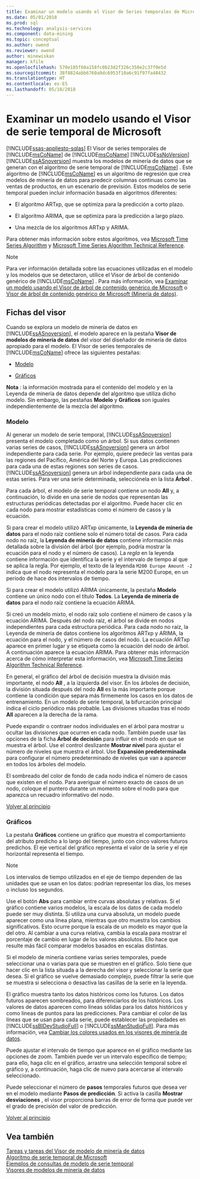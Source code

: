 ```yaml
---
title: Examinar un modelo usando el Visor de Series temporales de Microsoft | Documentos de Microsoft
ms.date: 05/01/2018
ms.prod: sql
ms.technology: analysis-services
ms.component: data-mining
ms.topic: conceptual
ms.author: owend
ms.reviewer: owend
author: minewiskan
manager: kfile
ms.openlocfilehash: 570e185f68a158fc0b23d2f326c358e2c37f0e5d
ms.sourcegitcommit: 38f8824abb6760a9dc6953f10a6c91f97fa48432
ms.translationtype: HT
ms.contentlocale: es-ES
ms.lasthandoff: 05/10/2018
---
```

# <a name="browse-a-model-using-the-microsoft-time-series-viewer"></a>Examinar un modelo usando el Visor de serie temporal de Microsoft
[!INCLUDE[ssas-appliesto-sqlas](../../includes/ssas-appliesto-sqlas.md)]
  El Visor de series temporales de [!INCLUDE[msCoName](../../includes/msconame-md.md)] de [!INCLUDE[msCoName](../../includes/msconame-md.md)] [!INCLUDE[ssNoVersion](../../includes/ssnoversion-md.md)] [!INCLUDE[ssASnoversion](../../includes/ssasnoversion-md.md)] muestra los modelos de minería de datos que se generan con el algoritmo de serie temporal de [!INCLUDE[msCoName](../../includes/msconame-md.md)] . Este algoritmo de [!INCLUDE[msCoName](../../includes/msconame-md.md)] es un algoritmo de regresión que crea modelos de minería de datos para predecir columnas continuas como las ventas de productos, en un escenario de previsión. Estos modelos de serie temporal pueden incluir información basada en algoritmos diferentes:  
  
-   El algoritmo ARTxp, que se optimiza para la predicción a corto plazo.  
  
-   El algoritmo ARIMA, que se optimiza para la predicción a largo plazo.  
  
-   Una mezcla de los algoritmos ARTxp y ARIMA.  
  
 Para obtener más información sobre estos algoritmos, vea [Microsoft Time Series Algorithm](../../analysis-services/data-mining/microsoft-time-series-algorithm.md) y [Microsoft Time Series Algorithm Technical Reference](../../analysis-services/data-mining/microsoft-time-series-algorithm-technical-reference.md).  
  
> [!NOTE]  
>  Para ver información detallada sobre las ecuaciones utilizadas en el modelo y los modelos que se detectaron, utilice el Visor de árbol de contenido genérico de [!INCLUDE[msCoName](../../includes/msconame-md.md)] . Para más información, vea [Examinar un modelo usando el Visor de árbol de contenido genérico de Microsoft](../../analysis-services/data-mining/browse-a-model-using-the-microsoft-generic-content-tree-viewer.md) o [Visor de árbol de contenido genérico de Microsoft &#40;Minería de datos&#41;](http://msdn.microsoft.com/library/751b4393-f6fd-48c1-bcef-bdca589ce34c).  
  
##  <a name="BKMK_ViewerTabs"></a> Fichas del visor  
 Cuando se explora un modelo de minería de datos en [!INCLUDE[ssASnoversion](../../includes/ssasnoversion-md.md)], el modelo aparece en la pestaña **Visor de modelos de minería de datos** del visor del diseñador de minería de datos apropiado para el modelo. El Visor de series temporales de [!INCLUDE[msCoName](../../includes/msconame-md.md)] ofrece las siguientes pestañas:  
  
-   [Modelo](#BKMK_Tree)  
  
-   [Gráficos](#BKMK_Charts)  
  
 **Nota** : la información mostrada para el contenido del modelo y en la Leyenda de minería de datos depende del algoritmo que utiliza dicho modelo. Sin embargo, las pestañas **Modelo** y **Gráficos** son iguales independientemente de la mezcla del algoritmo.  
  
###  <a name="BKMK_Tree"></a> Modelo  
 Al generar un modelo de serie temporal, [!INCLUDE[ssASnoversion](../../includes/ssasnoversion-md.md)] presenta el modelo completado como un árbol. Si sus datos contienen varias series de casos, [!INCLUDE[ssASnoversion](../../includes/ssasnoversion-md.md)] genera un árbol independiente para cada serie. Por ejemplo, quiere predecir las ventas para las regiones del Pacífico, América del Norte y Europa. Las predicciones para cada una de estas regiones son series de casos. [!INCLUDE[ssASnoversion](../../includes/ssasnoversion-md.md)] genera un árbol independiente para cada una de estas series. Para ver una serie determinada, selecciónela en la lista **Árbol** .  
  
 Para cada árbol, el modelo de serie temporal contiene un nodo **All** y, a continuación, lo divide en una serie de nodos que representan las estructuras periódicas detectadas por el algoritmo. Puede hacer clic en cada nodo para mostrar estadísticas como el número de casos y la ecuación.  
  
 Si para crear el modelo utilizó ARTxp únicamente, la **Leyenda de minería de datos** para el nodo raíz contiene solo el número total de casos. Para cada nodo no raíz, la **Leyenda de minería de datos** contiene información más detallada sobre la división del árbol (por ejemplo, podría mostrar la ecuación para el nodo y el número de casos). La *regla* en la leyenda contiene información que identifica la serie y el intervalo de tiempo al que se aplica la regla. Por ejemplo, el texto de la leyenda `M200 Europe Amount -2` indica que el nodo representa el modelo para la serie M200 Europe, en un período de hace dos intervalos de tiempo.  
  
 Si para crear el modelo utilizó ARIMA únicamente, la pestaña **Modelo** contiene un único nodo con el título **Todos**. La **Leyenda de minería de datos** para el nodo raíz contiene la ecuación ARIMA.  
  
 Si creó un modelo mixto, el nodo raíz solo contiene el número de casos y la ecuación ARIMA. Después del nodo raíz, el árbol se divide en nodos independientes para cada estructura periódica. Para cada nodo no raíz, la Leyenda de minería de datos contiene los algoritmos ARTxp y ARIMA, la ecuación para el nodo, y el número de casos del nodo. La ecuación ARTxp aparece en primer lugar y se etiqueta como la ecuación del nodo de árbol. A continuación aparece la ecuación ARIMA. Para obtener más información acerca de cómo interpretar esta información, vea [Microsoft Time Series Algorithm Technical Reference](../../analysis-services/data-mining/microsoft-time-series-algorithm-technical-reference.md).  
  
 En general, el gráfico del árbol de decisión muestra la división más importante, el nodo **All** , a la izquierda del visor. En los árboles de decisión, la división situada después del nodo **All** es la más importante porque contiene la condición que separa más firmemente los casos en los datos de entrenamiento. En un modelo de serie temporal, la bifurcación principal indica el ciclo periódico más probable. Las divisiones situadas tras el nodo **All** aparecen a la derecha de la rama.  
  
 Puede expandir o contraer nodos individuales en el árbol para mostrar u ocultar las divisiones que ocurren en cada nodo. También puede usar las opciones de la ficha **Árbol de decisión** para influir en el modo en que se muestra el árbol. Use el control deslizante **Mostrar nivel** para ajustar el número de niveles que muestra el árbol. Use **Expansión predeterminada** para configurar el número predeterminado de niveles que van a aparecer en todos los árboles del modelo.  
  
 El sombreado del color de fondo de cada nodo indica el número de casos que existen en el nodo. Para averiguar el número exacto de casos de un nodo, coloque el puntero durante un momento sobre el nodo para que aparezca un recuadro informativo del nodo.  
  
 [Volver al principio](#BKMK_ViewerTabs)  
  
###  <a name="BKMK_Charts"></a> Gráficos  
 La pestaña **Gráficos** contiene un gráfico que muestra el comportamiento del atributo predicho a lo largo del tiempo, junto con cinco valores futuros predichos. El eje vertical del gráfico representa el valor de la serie y el eje horizontal representa el tiempo.  
  
> [!NOTE]  
>  Los intervalos de tiempo utilizados en el eje de tiempo dependen de las unidades que se usan en los datos: podrían representar los días, los meses o incluso los segundos.  
  
 Use el botón **Abs** para cambiar entre curvas absolutas y relativas. Si el gráfico contiene varios modelos, la escala de los datos de cada modelo puede ser muy distinta. Si utiliza una curva absoluta, un modelo puede aparecer como una línea plana, mientras que otro muestra los cambios significativos. Esto ocurre porque la escala de un modelo es mayor que la del otro. Al cambiar a una curva relativa, cambia la escala para mostrar el porcentaje de cambio en lugar de los valores absolutos. Ello hace que resulte más fácil comparar modelos basados en escalas distintas.  
  
 Si el modelo de minería contiene varias series temporales, puede seleccionar una o varias para que se muestren en el gráfico. Solo tiene que hacer clic en la lista situada a la derecha del visor y seleccionar la serie que desea. Si el gráfico se vuelve demasiado complejo, puede filtrar la serie que se muestra si selecciona o desactiva las casillas de la serie en la leyenda.  
  
 El gráfico muestra tanto los datos históricos como los futuros. Los datos futuros aparecen sombreados, para diferenciarlos de los históricos. Los valores de datos aparecen como líneas sólidas para los datos históricos y como líneas de puntos para las predicciones. Para cambiar el color de las líneas que se usan para cada serie, puede establecer las propiedades en [!INCLUDE[ssBIDevStudioFull](../../includes/ssbidevstudiofull-md.md)] o [!INCLUDE[ssManStudioFull](../../includes/ssmanstudiofull-md.md)]. Para más información, vea [Cambiar los colores usados en los visores de minería de datos](../../analysis-services/data-mining/change-the-colors-used-in-the-data-mining-viewer.md).  
  
 Puede ajustar el intervalo de tiempo que aparece en el gráfico mediante las opciones de zoom. También puede ver un intervalo específico de tiempo; para ello, haga clic en el gráfico, arrastre una selección temporal sobre el gráfico y, a continuación, haga clic de nuevo para acercarse al intervalo seleccionado.  
  
 Puede seleccionar el número de **pasos** temporales futuros que desea ver en el modelo mediante **Pasos de predicción**. Si activa la casilla **Mostrar desviaciones** , el visor proporciona barras de error de forma que puede ver el grado de precisión del valor de predicción.  
  
 [Volver al principio](#BKMK_ViewerTabs)  
  
## <a name="see-also"></a>Vea también  
 [Tareas y tareas del Visor de modelo de minería de datos](../../analysis-services/data-mining/mining-model-viewer-tasks-and-how-tos.md)   
 [Algoritmo de serie temporal de Microsoft](../../analysis-services/data-mining/microsoft-time-series-algorithm.md)   
 [Ejemplos de consultas de modelo de serie temporal](../../analysis-services/data-mining/time-series-model-query-examples.md)   
 [Visores de modelos de minería de datos](../../analysis-services/data-mining/data-mining-model-viewers.md)  
  
  
